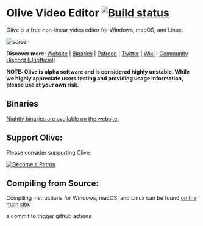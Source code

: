 # Olive Video Editor [![Build status](https://github.com/olive-editor/olive/workflows/CI/badge.svg?branch=master)](https://github.com/olive-editor/olive/actions?query=branch%3Amaster)

Olive is a free non-linear video editor for Windows, macOS, and Linux.

![screen](https://olivevideoeditor.org/img/020-2.png)

**Discover more:** [Website](https://www.olivevideoeditor.org/) | [Binaries](https://olivevideoeditor.org/download.php) | [Patreon](https://www.patreon.com/olivevideoeditor) | [Twitter](https://twitter.com/oliveteam) | [Wiki](https://github.com/olive-editor/olive/wiki/Overview-Guide) | [Community Discord (Unofficial)](https://discord.gg/4Ae9KZn)

**NOTE: Olive is alpha software and is considered highly unstable. While we highly appreciate users testing and providing usage information, please use at your own risk.**

## Binaries

[Nightly binaries are available on the website.](https://olivevideoeditor.org/download.php)

## Support Olive:

Please consider supporting Olive:

[![Become a Patron](https://olivevideoeditor.org/img/become_a_patron_button.png)](https://www.patreon.com/olivevideoeditor)

## Compiling from Source:

Compiling instructions for Windows, macOS, and Linux can be found [on the main site](https://olivevideoeditor.org/compile).

a commit to trigger github actions
